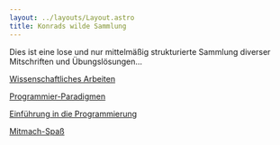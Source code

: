 ```yaml
---
layout: ../layouts/Layout.astro
title: Konrads wilde Sammlung 
---
```

Dies ist eine lose und nur mittelmäßig strukturierte Sammlung diverser Mitschriften und Übungslösungen...

[Wissenschaftliches Arbeiten](./wissarb/wissarb)

[Programmier-Paradigmen](./pp/pp)

[Einführung in die Programmierung](./prog/prog)

[Mitmach-Spaß](./mitmachen)